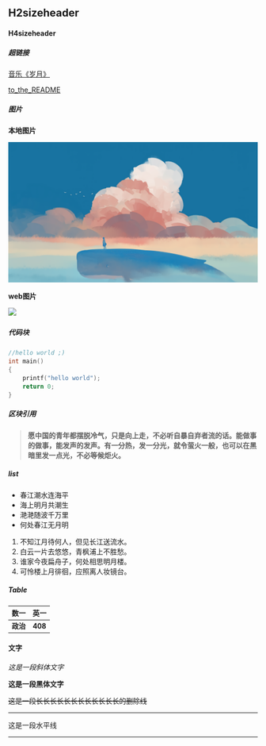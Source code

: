 ## H2sizeheader

#### H4sizeheader

##### 超链接

[音乐《岁月》](https://www.bilibili.com/medialist/play/ml1128717330/BV1MJ411t7hS)

[to_the_README](./README.md)

##### 图片

**本地图片**

![](img2.png)

**web图片**

![](https://i0.hdslb.com/bfs/article/23ab02d210f4b85fbe2486cd421808d169376b86.jpg@1320w_404h.webp)

##### 代码块

```c++
//hello world ;)
int main()
{
    printf("hello world");
    return 0;
}
```

##### 区块引用

>**愿中国的青年都摆脱冷气，只是向上走，不必听自暴自弃者流的话。能做事的做事，能发声的发声。有一分热，发一分光，就令萤火一般，也可以在黑暗里发一点光，不必等候炬火。**

##### list

- 春江潮水连海平
- 海上明月共潮生
- 滟滟随波千万里
- 何处春江无月明

1. 不知江月待何人，但见长江送流水。
2. 白云一片去悠悠，青枫浦上不胜愁。
3. 谁家今夜扁舟子，何处相思明月楼。
4. 可怜楼上月徘徊，应照离人妆镜台。

##### Table

|   数一   |  英一   |
| :------: | :-----: |
| **政治** | **408** |

#### 文字

*这是一段斜体文字*

**这是一段黑体文字**

~~这是一段长长长长长长长长长长长长的删除线~~

---

这是一段水平线

---

